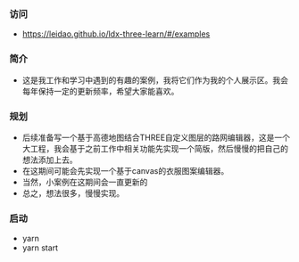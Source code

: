 ### 访问
- https://leidao.github.io/ldx-three-learn/#/examples
### 简介
- 这是我工作和学习中遇到的有趣的案例，我将它们作为我的个人展示区。我会每年保持一定的更新频率，希望大家能喜欢。
### 规划
- 后续准备写一个基于高德地图结合THREE自定义图层的路网编辑器，这是一个大工程，我会基于之前工作中相关功能先实现一个简版，然后慢慢的把自己的想法添加上去。
- 在这期间可能会先实现一个基于canvas的衣服图案编辑器。
- 当然，小案例在这期间会一直更新的
- 总之，想法很多，慢慢实现。

### 启动
- yarn 
- yarn start
